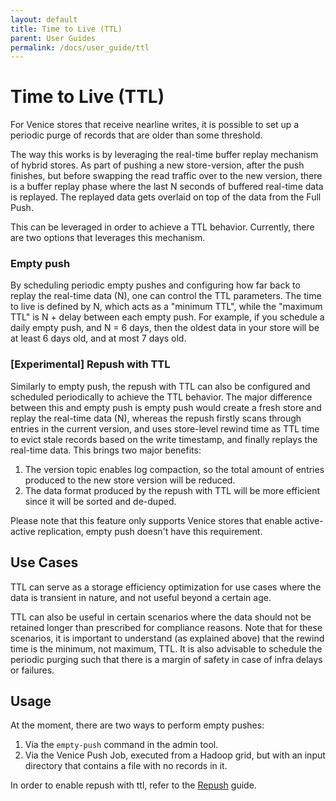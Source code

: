 ```yaml
---
layout: default
title: Time to Live (TTL)
parent: User Guides
permalink: /docs/user_guide/ttl
---
```


# Time to Live (TTL)
For Venice stores that receive nearline writes, it is possible to set up a periodic purge of records that are older than
some threshold.

The way this works is by leveraging the real-time buffer replay mechanism of hybrid stores. As part of pushing a new 
store-version, after the push finishes, but before swapping the read traffic over to the new version, there is a buffer
replay phase where the last N seconds of buffered real-time data is replayed. The replayed data gets overlaid on top of
the data from the Full Push.

This can be leveraged in order to achieve a TTL behavior. Currently, there are two options that leverages this mechanism. 

### Empty push
By scheduling periodic empty pushes and configuring how far back to replay the real-time data (N), one can control the 
TTL parameters. The time to live is defined by N, which acts as a "minimum TTL", while the "maximum TTL" is N + delay 
between each empty push. For example, if you schedule a daily empty push, and N = 6 days, then the oldest data in your 
store will be at least 6 days old, and at most 7 days old.

### [Experimental] Repush with TTL
Similarly to empty push, the repush with TTL can also be configured and scheduled periodically to achieve the TTL behavior.
The major difference between this and empty push is empty push would create a fresh store and replay the real-time data (N),
whereas the repush firstly scans through entries in the current version, and uses store-level rewind time as TTL time to 
evict stale records based on the write timestamp, and finally replays the real-time data. This brings two major benefits:
1. The version topic enables log compaction, so the total amount of entries produced to the new store version will be reduced.
2. The data format produced by the repush with TTL will be more efficient since it will be sorted and de-duped.

Please note that this feature only supports Venice stores that enable active-active replication, empty push doesn't have
this requirement.

## Use Cases
TTL can serve as a storage efficiency optimization for use cases where the data is transient in nature, and not useful
beyond a certain age.

TTL can also be useful in certain scenarios where the data should not be retained longer than prescribed for compliance
reasons. Note that for these scenarios, it is important to understand (as explained above) that the rewind time is the 
minimum, not maximum, TTL. It is also advisable to schedule the periodic purging such that there is a margin of safety 
in case of infra delays or failures.

## Usage
At the moment, there are two ways to perform empty pushes:
1. Via the `empty-push` command in the admin tool.
2. Via the Venice Push Job, executed from a Hadoop grid, but with an input directory that contains a file with no 
   records in it.

In order to enable repush with ttl, refer to the [Repush](../ops_guide/repush.md) guide.